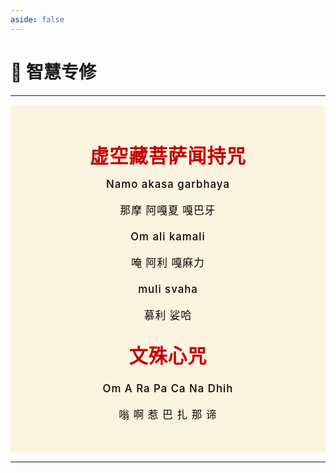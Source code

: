 ```yaml
---
aside: false
---
```


# 📿 智慧专修

----

<style>
.vp-doc p {
    margin: 5px 0;
}

.mantra-box {
  margin: 2px 0 !important;
  text-align: center;
  background-color: #FBF4E1;
  padding: 10px;
  border-radius: 5px;
  font-size: 1.2em;
  line-height: 1.5;
  font-weight: 500;
  color: #140000;
  /* font-family: KaiTi, "楷体", "楷体_GB2312", STKaiti, "华文楷体", serif; */
  letter-spacing: 0.06em;
  padding: 1.8em;
}

.mantra-title {
 text-align: center;
 font-size: 1.8em;
 font-weight: 1000;
 color: #C40007;
 margin-top: 30px;
 margin-bottom: 10px;
}

.mantra-space {
 height: 0.8em;
}

.mantra-times {
 color: #513027;
 font-size: 0.8em;
 margin-top: -0.8em;
 margin-bottom: 0.8em;
}

.mantra-important {
 color: #6F2AA9;
}
</style>



<div class="mantra-box">

<div class="mantra-title" style="font-size: 1.8em;">
虚空藏菩萨闻持咒
</div>
Namo akasa garbhaya

那摩 阿嘎夏 嘎巴牙

Om ali kamali

唵 阿利 嘎麻力 

muli svaha

慕利 娑哈

<div class="mantra-title" style="font-size: 1.8em;">
文殊心咒
</div>

Om A Ra Pa Ca Na Dhih

嗡 啊 惹 巴 扎 那 谛
</div>

----